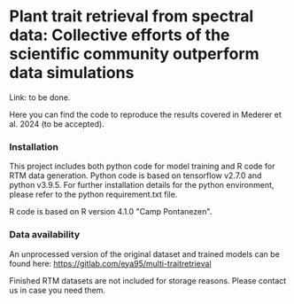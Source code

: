 # Plant trait retrieval from spectral data: Collective efforts of the scientific community outperform data simulations

Link: to be done.

Here you can find the code to reproduce the results covered in Mederer et al. 2024 (to be accepted).

### Installation 
This project includes both python code for model training and R code for RTM data generation.
Python code is based on tensorflow v2.7.0 and python v3.9.5.
For further installation details for the python environment, please refer to the python requirement.txt file.

R code is based on R version 4.1.0 "Camp Pontanezen". 

### Data availability 
An unprocessed version of the original dataset and trained models can be found here: https://gitlab.com/eya95/multi-traitretrieval

Finished RTM datasets are not included for storage reasons. Please contact us in case you need them.
